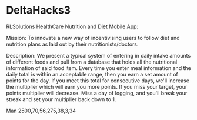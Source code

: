 # DeltaHacks3

RLSolutions HealthCare Nutrition and Diet Mobile App:

Mission: To innovate a new way of incentivising users to follow diet and nutrition plans as laid out by their nutritionists/doctors.

Description: 
We present a typical system of entering in daily intake amounts of different foods and pull from a database that holds all the nutritional information of said food item. Every time you enter meal information and the daily total is within an acceptable range, then you earn a set amount of points for the day. If you meet this total for consecutive days, we'll increase the multiplier which will earn you more points. If you miss your target, your points multiplier will decrease. Miss a day of logging, and you'll break your streak and set your multiplier back down to 1.

Man 2500,70,56,275,38,3,34
